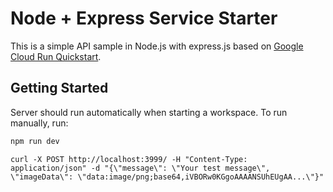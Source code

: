 # Node + Express Service Starter

This is a simple API sample in Node.js with express.js based on [Google Cloud Run Quickstart](https://cloud.google.com/run/docs/quickstarts/build-and-deploy/deploy-nodejs-service).

## Getting Started

Server should run automatically when starting a workspace. To run manually, run:
```sh
npm run dev
```

```
curl -X POST http://localhost:3999/ -H "Content-Type: application/json" -d "{\"message\": \"Your test message\", \"imageData\": \"data:image/png;base64,iVBORw0KGgoAAAANSUhEUgAA...\"}"
```